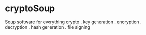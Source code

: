 # cryptoSoup

Soup software for everything crypto
. key generation
. encryption 
. decryption
. hash generation
. file signing 
